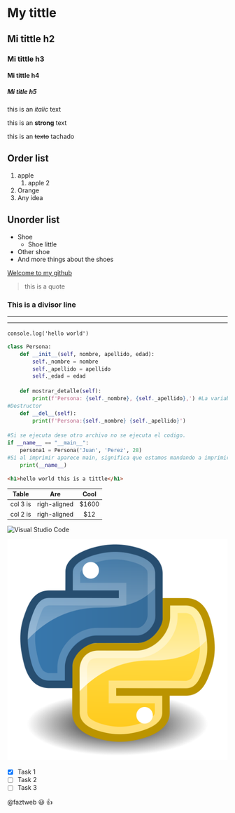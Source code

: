 
<!--Headings-->
# My tittle

## Mi tittle h2

### Mi tittle h3

#### Mi tittle h4

##### Mi title h5

<!--italic-->
this is an *italic* text
<!--strong-->
this is an **strong** text
<!--texto tachado-->
this is an ~~texto~~ tachado

<!--Order list-->
## Order list
1. apple
    1. apple 2
2. Orange
3. Any idea
## Unorder list
* Shoe
    * Shoe little
* Other shoe
* And more things about the shoes
<!--Links-->
[Welcome to my github](https://github.com/luisjacobpy/hyperblog "Welcome to y portafolio")

<!--Quote-->
> this is a quote

<!--Divisor line-->
### This is a divisor line
---
<!--This is the second way-->
___

<!--write code-->
`console.log('hello world')`

```python
class Persona:
    def __init__(self, nombre, apellido, edad):
        self._nombre = nombre
        self._apellido = apellido
        self._edad = edad

    def mostrar_detalle(self):
        print(f'Persona: {self._nombre}, {self._apellido},') #La variable self solo dse encuentra dentro de la definicion de la clase.
#Destructor
    def __del__(self):
        print(f'Persona:{self._nombre} {self._apellido}')

#Si se ejecuta dese otro archivo no se ejecuta el codigo.
if __name__ == "__main__":
    persona1 = Persona('Juan', 'Perez', 28)
#Si al imprimir aparece main, significa que estamos mandando a imprimir desde este mismo archivo
    print(__name__)
```

```html
<h1>hello world this is a tittle</h1>
```
<!--Table-->
| Table      | Are           | Cool    |
|------------|:-------------:|:--------:|
| col 3 is   | righ-aligned  | $1600    |
| col 2 is   | righ-aligned  | $12    |

<!--image-->
<!--From link-->
![Visual Studio Code](https://upload.wikimedia.org/wikipedia/commons/thumb/9/9a/Visual_Studio_Code_1.35_icon.svg/2048px-Visual_Studio_Code_1.35_icon.svg.png "visial studio code")

<!--from pc--->

![Visual Studio Code](Python.png)

<!--GitHub MarkDown-->
* [x] Task 1
* [ ] Task 2
* [ ] Task 3

@faztweb :smiley: :+1:
